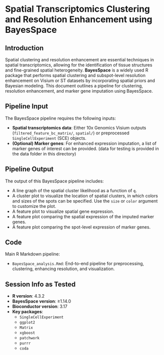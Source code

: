 # Spatial Transcriptomics Clustering and Resolution Enhancement using BayesSpace

## Introduction

Spatial clustering and resolution enhancement are essential techniques in spatial transcriptomics, allowing for the identification of tissue structures and fine-grained spatial heterogeneity. **BayesSpace** is a widely used R package that performs spatial clustering and subspot-level resolution enhancement on Visium or ST datasets by incorporating spatial priors and Bayesian modeling. This document outlines a pipeline for clustering, resolution enhancement, and marker gene imputation using BayesSpace.

## Pipeline Input

The BayesSpace pipeline requires the following inputs:

- **Spatial transcriptomics data**: Either 10x Genomics Visium outputs (`filtered_feature_bc_matrix/`, `spatial/`) or preprocessed `SingleCellExperiment` (SCE) objects.
- **(Optional) Marker genes**: For enhanced expression imputation, a list of marker genes of interest can be provided.
(data for testing is provided in the data folder in this directory)

## Pipeline Output

The output of this BayesSpace pipeline includes:

- A line graph of the spatial cluster likelihood as a function of `q`.
- A cluster plot to visualize the location of spatial clusters, in which colors and sizes of the spots can be specified. Use the `size` or `color` argument to customize the plot.
- A feature plot to visualize spatial gene expression.
- A feature plot comparing the spatial expression of the imputed marker genes.
- A feature plot comparing the spot-level expression of marker genes.

## Code

Main R Markdown pipeline:
- `BayesSpace_analysis.Rmd`: End-to-end pipeline for preprocessing, clustering, enhancing resolution, and visualization.


## Session Info as Tested

- **R version**: 4.3.2  
- **BayesSpace version**: ≥1.14.0  
- **Bioconductor version**: 3.17  
- **Key packages**:
  - `SingleCellExperiment`
  - `ggplot2`
  - `Matrix`
  - `xgboost`
  - `patchwork`
  - `purrr`
  - `coda`
